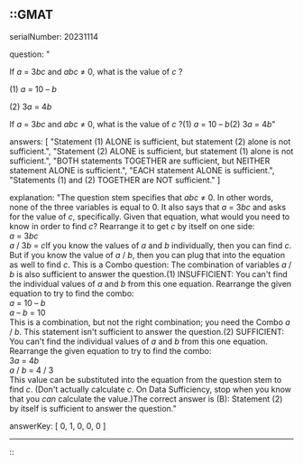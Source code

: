 ::GMAT
---


serialNumber: 20231114

question: "<p>If <i>a</i> = 3<i>bc</i> and <i>abc</i> ≠ 0, what is the value of <i>c</i> ?</p><p>(1) <i>a</i> = 10 – <i>b</i></p><p>(2) 3<i>a</i> = 4<i>b</i></p>If <i>a</i> = 3<i>bc</i> and <i>abc</i> ≠ 0, what is the value of <i>c</i> ?(1) <i>a</i> = 10 – <i>b</i>(2) 3<i>a</i> = 4<i>b</i>"

answers: [
  "Statement (1) ALONE is sufficient, but statement (2) alone is not sufficient.",
  "Statement (2) ALONE is sufficient, but statement (1) alone is not sufficient.",
  "BOTH statements TOGETHER are sufficient, but NEITHER statement ALONE is sufficient.",
  "EACH statement ALONE is sufficient.",
  "Statements (1) and (2) TOGETHER are NOT sufficient."
]

explanation: "The question stem specifies that <i>abc</i> ≠ 0. In other words, none of the three variables is equal to 0. It also says that <i>a</i> = 3<i>bc</i> and asks for the value of <i>c</i>, specifically. Given that equation, what would you need to know in order to find <i>c</i>? Rearrange it to get <i>c</i> by itself on one side:<br><i>a</i> = 3<i>bc</i><br><i>a</i> / 3<i>b</i> = <i>c</i>If you know the values of <i>a</i> and <i>b</i> individually, then you can find <i>c</i>. But if you know the value of <i>a</i> / <i>b</i>, then you can plug that into the equation as well to find <i>c</i>. This is a Combo question: The combination of variables <i>a</i> / <i>b</i> is also sufficient to answer the question.(1) INSUFFICIENT: You can't find the individual values of <i>a</i> and <i>b</i> from this one equation. Rearrange the given equation to try to find the combo:<br><i>a</i> = 10 – <i>b</i><br><i>a</i> – <i>b</i> = 10<br>This is a combination, but not the right combination; you need the Combo <i>a</i> / <i>b</i>. This statement isn't sufficient to answer the question.(2) SUFFICIENT: You can't find the individual values of <i>a</i> and <i>b</i> from this one equation. Rearrange the given equation to try to find the combo:<br>3<i>a</i> = 4<i>b</i><br><i>a</i> / <i>b</i> = 4 / 3<br>This value can be substituted into the equation from the question stem to find <i>c</i>. (Don't actually calculate <i>c</i>. On Data Sufficiency, stop when you know that you <i>can</i> calculate the value.)The correct answer is (B): Statement (2) by itself is sufficient to answer the question."

answerKey: [
  0, 
  1, 
  0, 
  0, 
  0
]



---
::